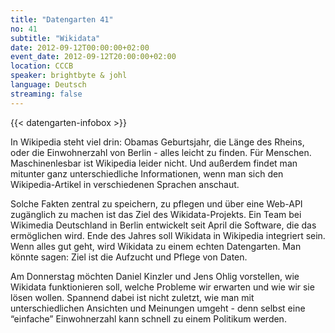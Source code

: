 ```yaml
---
title: "Datengarten 41"
no: 41
subtitle: "Wikidata"
date: 2012-09-12T00:00:00+02:00
event_date: 2012-09-12T20:00:00+02:00
location: CCCB
speaker: brightbyte & johl 
language: Deutsch
streaming: false
---
```

{{< datengarten-infobox >}}

In Wikipedia steht viel drin: Obamas Geburtsjahr, die Länge des Rheins, oder die Einwohnerzahl von Berlin - alles leicht zu finden. Für Menschen. Maschinenlesbar ist Wikipedia leider nicht. Und außerdem findet man mitunter ganz unterschiedliche Informationen, wenn man sich den Wikipedia-Artikel in verschiedenen Sprachen anschaut.

Solche Fakten zentral zu speichern, zu pflegen und über eine Web-API zugänglich zu machen ist das Ziel des Wikidata-Projekts. Ein Team bei Wikimedia Deutschland in Berlin entwickelt seit April die Software, die das ermöglichen wird. Ende des Jahres soll Wikidata in Wikipedia integriert sein. Wenn alles gut geht, wird Wikidata zu einem echten Datengarten. Man könnte sagen: Ziel ist die Aufzucht und Pflege von Daten.

Am Donnerstag möchten Daniel Kinzler und Jens Ohlig vorstellen, wie Wikidata funktionieren soll, welche Probleme wir erwarten und wie wir sie lösen wollen. Spannend dabei ist nicht zuletzt, wie man mit unterschiedlichen Ansichten und Meinungen umgeht - denn selbst eine “einfache” Einwohnerzahl kann schnell zu einem Politikum werden. 


